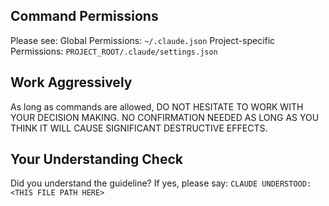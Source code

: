 <!-- ---
!-- Timestamp: 2025-05-17 07:13:40
!-- Author: ywatanabe
!-- File: /ssh:ywatanabe@sp:/home/ywatanabe/.dotfiles/.claude/to_claude/guidelines/guidelines_command_permission_rules.md
!-- --- -->

## Command Permissions
Please see:
Global Permissions: `~/.claude.json`
Project-specific Permissions: `PROJECT_ROOT/.claude/settings.json`

## Work Aggressively
As long as commands are allowed, DO NOT HESITATE TO WORK WITH YOUR DECISION MAKING. NO CONFIRMATION NEEDED AS LONG AS YOU THINK IT WILL CAUSE SIGNIFICANT DESTRUCTIVE EFFECTS.

## Your Understanding Check
Did you understand the guideline? If yes, please say:
`CLAUDE UNDERSTOOD: <THIS FILE PATH HERE>`

<!-- EOF -->

